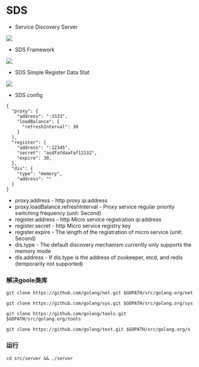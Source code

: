 # SDS
* Service Discovery Server

![](https://github.com/cube-group/SDS/blob/master/images/icon.png)

* SDS Framework

![](https://github.com/cube-group/SDS/blob/master/images/framework.png)

* SDS Simple Register Data Stat

![](https://github.com/cube-group/SDS/blob/master/images/manager.png)
* SDS config
```
{
  "proxy": {
    "address": ":3333",
    "loadBalance": {
      "refreshInterval": 30
    }
  },
  "register": {
    "address": ":12345",
    "secret": "asdfafdaafaf12132",
    "expire": 30,
  },
  "dis": {
    "type": "memory",
    "address": ""
  }
}
```
* proxy.address - http proxy ip:address
* proxy.loadBalance.refreshInterval - Proxy service regular priority switching frequency (unit: Second)
* register.address - http Micro service registration ip:address
* register.secret - http Micro service registry key
* register.expire - The length of the registration of micro service (unit: Second)
* dis.type - The default discovery mechanism currently only supports the memory mode
* dis.address - If dis.type is the address of zookeeper, etcd, and redis (temporarily not supported)


### 解决goole类库
```
git clone https://github.com/golang/net.git $GOPATH/src/golang.org/net

git clone https://github.com/golang/sys.git $GOPATH/src/golang.org/sys

git clone https://github.com/golang/tools.git $GOPATH/src/golang.org/tools

git clone https://github.com/golang/text.git $GOPATH/src/golang.org/x
```

### 运行
```
cd src/server && ./server
```